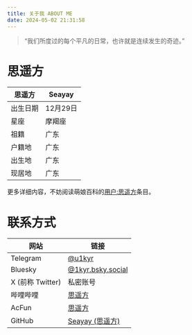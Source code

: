 ```yaml
---
title: 关于我 ABOUT ME
date: 2024-05-02 21:31:58
---
```


> “我们所度过的每个平凡的日常，也许就是连续发生的奇迹。”

# 思遥方

| 思遥方 | Seayay |
|--------|-----|
| 出生日期 | 12月29日 |
| 星座 | 摩羯座 |
| 祖籍 | 广东 |
| 户籍地 | 广东 |
| 出生地 | 广东 |
| 现居地 | 广东 |

更多详细内容，不妨阅读萌娘百科的[用户:思遥方](https://zh.moegirl.org.cn/User:%E6%80%9D%E9%81%A5%E6%96%B9)条目。

# 联系方式

| 网站             | 链接                                                         |
| ---------------- | ------------------------------------------------------------ |
| Telegram         | [@u1kyr](https://u1kyr.t.me)                                 |
| Bluesky          | [@1kyr.bsky.social](https://bsky.app/profile/1kyr.bsky.social) |
| X (前称 Twitter) | 私密账号                                                     |
| 哔哩哔哩         | [思遥方](https://space.bilibili.com/54907459)                |
| AcFun            | [思遥方](https://www.acfun.cn/u/40228219)                    |
| GitHub           | [Seayay (思遥方)](https://github.com/Seayay)                 |
